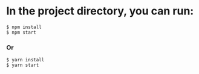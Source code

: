 # In the project directory, you can run:

```
$ npm install
$ npm start
```
### Or
```
$ yarn install
$ yarn start
```


